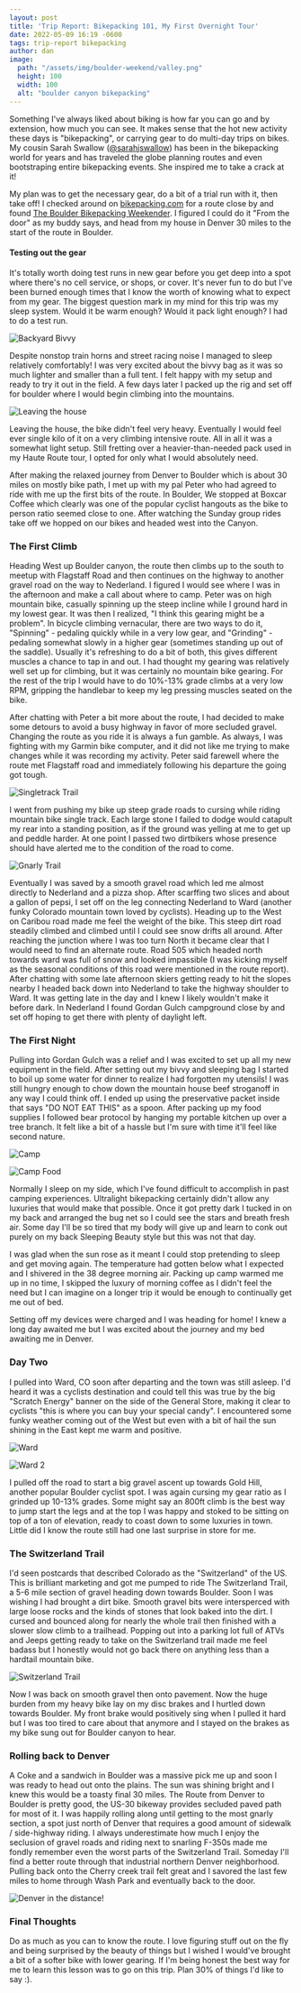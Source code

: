 ```yaml
---
layout: post
title: 'Trip Report: Bikepacking 101, My First Overnight Tour'
date: 2022-05-09 16:19 -0600
tags: trip-report bikepacking
author: dan
image:
  path: "/assets/img/boulder-weekend/valley.png"
  height: 100
  width: 100
  alt: "boulder canyon bikepacking"
---
```


Something I've always liked about biking is how far you can go and by extension, how much you can see. It makes sense that the hot new activity these days is "bikepacking", or carrying gear to do multi-day trips on bikes. My cousin Sarah Swallow ([@sarahjswallow](https://www.instagram.com/sarahjswallow/?hl=en)) has been in the bikepacking world for years and has traveled the globe planning routes and even bootstraping entire bikepacking events. She inspired me to take a crack at it!

My plan was to get the necessary gear, do a bit of a trial run with it, then take off! I checked around on [bikepacking.com](bikepacking.com) for a route close by and found [The Boulder Bikepacking Weekender](https://bikepacking.com/routes/boulder-bikepacking-loop/). I figured I could do it "From the door" as my buddy says, and head from my house in Denver 30 miles to the start of the route in Boulder.

#### Testing out the gear

It's totally worth doing test runs in new gear before you get deep into a spot where there's no cell service, or shops, or cover. It's never fun to do but I've been burned enough times that I know the worth of knowing what to expect from my gear. The biggest question mark in my mind for this trip was my sleep system. Would it be warm enough? Would it pack light enough? I had to do a test run.

![Backyard Bivvy](/assets/img/boulder-weekend/bivvy.png)

Despite nonstop train horns and street racing noise I managed to sleep relatively comfortably! I was very excited about the bivvy bag as it was so much lighter and smaller than a full tent. I felt happy with my setup and ready to try it out in the field. A few days later I packed up the rig and set off for boulder where I would begin climbing into the mountains.

![Leaving the house](/assets/img/boulder-weekend/leaving-the-house.png)

Leaving the house, the bike didn't feel very heavy. Eventually I would feel ever single kilo of it on a very climbing intensive route. All in all it was a somewhat light setup. Still fretting over a heavier-than-needed pack used in my Haute Route tour, I opted for only what I would absolutely need.

After making the relaxed journey from Denver to Boulder which is about 30 miles on mostly bike path, I met up with my pal Peter who had agreed to ride with me up the first bits of the route. In Boulder, We stopped at Boxcar Coffee which clearly was one of the popular cyclist hangouts as the bike to person ratio seemed close to one. After watching the Sunday group rides take off we hopped on our bikes and headed west into the Canyon.

### The First Climb

Heading West up Boulder canyon, the route then climbs up to the south to meetup with Flagstaff Road and then continues on the highway to another gravel road on the way to Nederland. I figured I would see where I was in the afternoon and make a call about where to camp. Peter was on high mountain bike, casually spinning up the steep incline while I ground hard in my lowest gear. It was then I realized, "I think this gearing might be a problem". In bicycle climbing vernacular, there are two ways to do it, "Spinning" - pedaling quickly while in a very low gear, and "Grinding" - pedaling somewhat slowly in a higher gear (sometimes standing up out of the saddle). Usually it's refreshing to do a bit of both, this gives different muscles a chance to tap in and out. I had thought my gearing was relatively well set up for climbing, but it was certainly no mountain bike gearing. For the rest of the trip I would have to do 10%-13% grade climbs at a very low RPM, gripping the handlebar to keep my leg pressing muscles seated on the bike.

After chatting with Peter a bit more about the route, I had decided to make some detours to avoid a busy highway in favor of more secluded gravel. Changing the route as you ride it is always a fun gamble. As always, I was fighting with my Garmin bike computer, and it did not like me trying to make changes while it was recording my activity. Peter said farewell where the route met Flagstaff road and immediately following his departure the going got tough.

![Singletrack Trail](/assets/img/boulder-weekend/singletrack.png)

I went from pushing my bike up steep grade roads to cursing while riding mountain bike single track. Each large stone I failed to dodge would catapult my rear into a standing position, as if the ground was yelling at me to get up and peddle harder. At one point I passed two dirtbikers whose presence should have alerted me to the condition of the road to come.

![Gnarly Trail](/assets/img/boulder-weekend/trail-2.png)

Eventually I was saved by a smooth gravel road which led me almost directly to Nederland and a pizza shop. After scarffing two slices and about a gallon of pepsi, I set off on the leg connecting Nederland to Ward (another funky Colorado mountain town loved by cyclists). Heading up to the West on Caribou road made me feel the weight of the bike. This steep dirt road steadily climbed and climbed until I could see snow drifts all around. After reaching the junction where I was too turn North it became clear that I would need to find an alternate route. Road 505 which headed north towards ward was full of snow and looked impassible (I was kicking myself as the seasonal conditions of this road were mentioned in the route report). After chatting with some late afternoon skiers getting ready to hit the slopes nearby I headed back down into Nederland to take the highway shoulder to Ward. It was getting late in the day and I knew I likely wouldn't make it before dark. In Nederland I found Gordan Gulch campground close by and set off hoping to get there with plenty of daylight left.

### The First Night

Pulling into Gordan Gulch was a relief and I was excited to set up all my new equipment in the field. After setting out my bivvy and sleeping bag I started to boil up some water for dinner to realize I had forgotten my utensils! I was still hungry enough to chow down the mountain house beef stroganoff in any way I could think off. I ended up using the preservative packet inside that says "DO NOT EAT THIS" as a spoon. After packing up my food supplies I followed bear protocol by hanging my portable kitchen up over a tree branch. It felt like a bit of a hassle but I'm sure with time it'll feel like second nature.

![Camp](/assets/img/boulder-weekend/camp.png)

![Camp Food](/assets/img/boulder-weekend/camp-food.png)

Normally I sleep on my side, which I've found difficult to accomplish in past camping experiences. Ultralight bikepacking certainly didn't allow any luxuries that would make that possible. Once it got pretty dark I tucked in on my back and arranged the bug net so I could see the stars and breath fresh air. Some day I'll be so tired that my body will give up and learn to conk out purely on my back Sleeping Beauty style but this was not that day.

I was glad when the sun rose as it meant I could stop pretending to sleep and get moving again. The temperature had gotten below what I expected and I shivered in the 38 degree morning air. Packing up camp warmed me up in no time, I skipped the luxury of morning coffee as I didn't feel the need but I can imagine on a longer trip it would be enough to continually get me out of bed.

Setting off my devices were charged and I was heading for home! I knew a long day awaited me but I was excited about the journey and my bed awaiting me in Denver.

### Day Two

I pulled into Ward, CO soon after departing and the town was still asleep. I'd heard it was a cyclists destination and could tell this was true by the big "Scratch Energy" banner on the side of the General Store, making it clear to cyclists "this is where you can buy your special candy". I encountered some funky weather coming out of the West but even with a bit of hail the sun shining in the East kept me warm and positive.

![Ward](/assets/img/boulder-weekend/ward.png)

![Ward 2](/assets/img/boulder-weekend/ward-2.png)

I pulled off the road to start a big gravel ascent up towards Gold Hill, another popular Boulder cyclist spot. I was again cursing my gear ratio as I grinded up 10-13% grades. Some might say an 800ft climb is the best way to jump start the legs and at the top I was happy and stoked to be sitting on top of a ton of elevation, ready to coast down to some luxuries in town. Little did I know the route still had one last surprise in store for me.

### The Switzerland Trail

I'd seen postcards that described Colorado as the "Switzerland" of the US. This is brilliant marketing and got me pumped to ride The Switzerland Trail, a 5-6 mile section of gravel heading down towards Boulder. Soon I was wishing I had brought a dirt bike. Smooth gravel bits were intersperced with large loose rocks and the kinds of stones that look baked into the dirt. I cursed and bounced along for nearly the whole trail then finished with a slower slow climb to a trailhead. Popping out into a parking lot full of ATVs and Jeeps getting ready to take on the Switzerland trail made me feel badass but I honestly would not go back there on anything less than a hardtail mountain bike.

![Switzerland Trail](/assets/img/boulder-weekend/road.png)

Now I was back on smooth gravel then onto pavement. Now the huge burden from my heavy bike lay on my disc brakes and I hurtled down towards Boulder. My front brake would positively sing when I pulled it hard but I was too tired to care about that anymore and I stayed on the brakes as my bike sung out for Boulder canyon to hear.

### Rolling back to Denver

A Coke and a sandwich in Boulder was a massive pick me up and soon I was ready to head out onto the plains. The sun was shining bright and I knew this would be a toasty final 30 miles. The Route from Denver to Boulder is pretty good, the US-30 bikeway provides secluded paved path for most of it. I was happily rolling along until getting to the most gnarly section, a spot just north of Denver that requires a good amount of sidewalk / side-highway riding. I always underestimate how much I enjoy the seclusion of gravel roads and riding next to snarling F-350s made me fondly remember even the worst parts of the Switzerland Trail. Someday I'll find a better route through that industrial northern Denver neighborhood. Pulling back onto the Cherry creek trail felt great and I savored the last few miles to home through Wash Park and eventually back to the door.

![Denver in the distance!](/assets/img/boulder-weekend/denver.png)

### Final Thoughts

Do as much as you can to know the route. I love figuring stuff out on the fly and being surprised by the beauty of things but I wished I would've brought a bit of a softer bike with lower gearing. If I'm being honest the best way for me to learn this lesson was to go on this trip. Plan 30% of things I'd like to say :).

